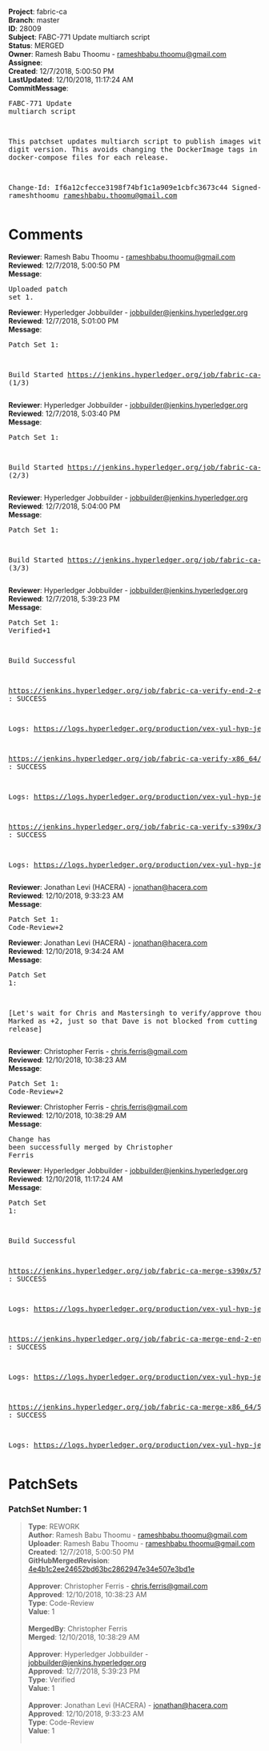 <strong>Project</strong>: fabric-ca<br><strong>Branch</strong>: master<br><strong>ID</strong>: 28009<br><strong>Subject</strong>: FABC-771 Update multiarch script<br><strong>Status</strong>: MERGED<br><strong>Owner</strong>: Ramesh Babu Thoomu - rameshbabu.thoomu@gmail.com<br><strong>Assignee</strong>:<br><strong>Created</strong>: 12/7/2018, 5:00:50 PM<br><strong>LastUpdated</strong>: 12/10/2018, 11:17:24 AM<br><strong>CommitMessage</strong>:<br><pre>FABC-771 Update multiarch script

This patchset updates multiarch script to publish images
with two digit version. This avoids changing the DockerImage tags
in SDK docker-compose files for each release.

Change-Id: If6a12cfecce3198f74bf1c1a909e1cbfc3673c44
Signed-off-by: rameshthoomu <rameshbabu.thoomu@gmail.com>
</pre><h1>Comments</h1><strong>Reviewer</strong>: Ramesh Babu Thoomu - rameshbabu.thoomu@gmail.com<br><strong>Reviewed</strong>: 12/7/2018, 5:00:50 PM<br><strong>Message</strong>: <pre>Uploaded patch set 1.</pre><strong>Reviewer</strong>: Hyperledger Jobbuilder - jobbuilder@jenkins.hyperledger.org<br><strong>Reviewed</strong>: 12/7/2018, 5:01:00 PM<br><strong>Message</strong>: <pre>Patch Set 1:

Build Started https://jenkins.hyperledger.org/job/fabric-ca-verify-s390x/3588/ (1/3)</pre><strong>Reviewer</strong>: Hyperledger Jobbuilder - jobbuilder@jenkins.hyperledger.org<br><strong>Reviewed</strong>: 12/7/2018, 5:03:40 PM<br><strong>Message</strong>: <pre>Patch Set 1:

Build Started https://jenkins.hyperledger.org/job/fabric-ca-verify-end-2-end-x86_64/902/ (2/3)</pre><strong>Reviewer</strong>: Hyperledger Jobbuilder - jobbuilder@jenkins.hyperledger.org<br><strong>Reviewed</strong>: 12/7/2018, 5:04:00 PM<br><strong>Message</strong>: <pre>Patch Set 1:

Build Started https://jenkins.hyperledger.org/job/fabric-ca-verify-x86_64/3486/ (3/3)</pre><strong>Reviewer</strong>: Hyperledger Jobbuilder - jobbuilder@jenkins.hyperledger.org<br><strong>Reviewed</strong>: 12/7/2018, 5:39:23 PM<br><strong>Message</strong>: <pre>Patch Set 1: Verified+1

Build Successful 

https://jenkins.hyperledger.org/job/fabric-ca-verify-end-2-end-x86_64/902/ : SUCCESS

Logs: https://logs.hyperledger.org/production/vex-yul-hyp-jenkins-3/fabric-ca-verify-end-2-end-x86_64/902

https://jenkins.hyperledger.org/job/fabric-ca-verify-x86_64/3486/ : SUCCESS

Logs: https://logs.hyperledger.org/production/vex-yul-hyp-jenkins-3/fabric-ca-verify-x86_64/3486

https://jenkins.hyperledger.org/job/fabric-ca-verify-s390x/3588/ : SUCCESS

Logs: https://logs.hyperledger.org/production/vex-yul-hyp-jenkins-3/fabric-ca-verify-s390x/3588</pre><strong>Reviewer</strong>: Jonathan Levi (HACERA) - jonathan@hacera.com<br><strong>Reviewed</strong>: 12/10/2018, 9:33:23 AM<br><strong>Message</strong>: <pre>Patch Set 1: Code-Review+2</pre><strong>Reviewer</strong>: Jonathan Levi (HACERA) - jonathan@hacera.com<br><strong>Reviewed</strong>: 12/10/2018, 9:34:24 AM<br><strong>Message</strong>: <pre>Patch Set 1:

[Let's wait for Chris and Mastersingh to verify/approve though. Marked as +2, just so that Dave is not blocked from cutting the release]</pre><strong>Reviewer</strong>: Christopher Ferris - chris.ferris@gmail.com<br><strong>Reviewed</strong>: 12/10/2018, 10:38:23 AM<br><strong>Message</strong>: <pre>Patch Set 1: Code-Review+2</pre><strong>Reviewer</strong>: Christopher Ferris - chris.ferris@gmail.com<br><strong>Reviewed</strong>: 12/10/2018, 10:38:29 AM<br><strong>Message</strong>: <pre>Change has been successfully merged by Christopher Ferris</pre><strong>Reviewer</strong>: Hyperledger Jobbuilder - jobbuilder@jenkins.hyperledger.org<br><strong>Reviewed</strong>: 12/10/2018, 11:17:24 AM<br><strong>Message</strong>: <pre>Patch Set 1:

Build Successful 

https://jenkins.hyperledger.org/job/fabric-ca-merge-s390x/578/ : SUCCESS

Logs: https://logs.hyperledger.org/production/vex-yul-hyp-jenkins-3/fabric-ca-merge-s390x/578

https://jenkins.hyperledger.org/job/fabric-ca-merge-end-2-end-x86_64/173/ : SUCCESS

Logs: https://logs.hyperledger.org/production/vex-yul-hyp-jenkins-3/fabric-ca-merge-end-2-end-x86_64/173

https://jenkins.hyperledger.org/job/fabric-ca-merge-x86_64/578/ : SUCCESS

Logs: https://logs.hyperledger.org/production/vex-yul-hyp-jenkins-3/fabric-ca-merge-x86_64/578</pre><h1>PatchSets</h1><h3>PatchSet Number: 1</h3><blockquote><strong>Type</strong>: REWORK<br><strong>Author</strong>: Ramesh Babu Thoomu - rameshbabu.thoomu@gmail.com<br><strong>Uploader</strong>: Ramesh Babu Thoomu - rameshbabu.thoomu@gmail.com<br><strong>Created</strong>: 12/7/2018, 5:00:50 PM<br><strong>GitHubMergedRevision</strong>: [4e4b1c2ee24652bd63bc2862947e34e507e3bd1e](https://github.com/hyperledger-gerrit-archive/fabric-ca/commit/4e4b1c2ee24652bd63bc2862947e34e507e3bd1e)<br><br><strong>Approver</strong>: Christopher Ferris - chris.ferris@gmail.com<br><strong>Approved</strong>: 12/10/2018, 10:38:23 AM<br><strong>Type</strong>: Code-Review<br><strong>Value</strong>: 1<br><br><strong>MergedBy</strong>: Christopher Ferris<br><strong>Merged</strong>: 12/10/2018, 10:38:29 AM<br><br><strong>Approver</strong>: Hyperledger Jobbuilder - jobbuilder@jenkins.hyperledger.org<br><strong>Approved</strong>: 12/7/2018, 5:39:23 PM<br><strong>Type</strong>: Verified<br><strong>Value</strong>: 1<br><br><strong>Approver</strong>: Jonathan Levi (HACERA) - jonathan@hacera.com<br><strong>Approved</strong>: 12/10/2018, 9:33:23 AM<br><strong>Type</strong>: Code-Review<br><strong>Value</strong>: 1<br><br></blockquote>